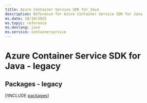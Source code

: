 ```yaml
---
title: Azure Container Service SDK for Java
description: Reference for Azure Container Service SDK for Java
ms.date: 10/10/2025
ms.topic: reference
ms.devlang: java
ms.service: containerservice
---
```

# Azure Container Service SDK for Java - legacy
## Packages - legacy
[!INCLUDE [packages](container-service-index.md)]